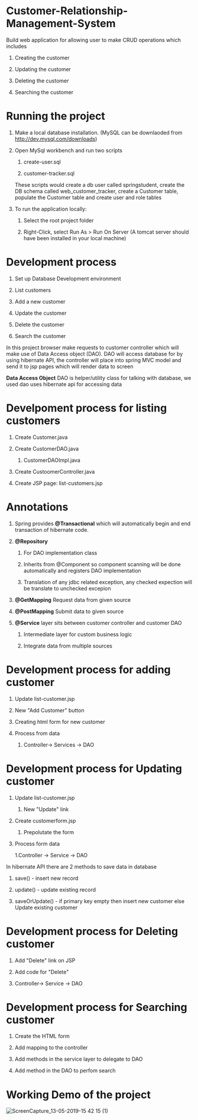 # Customer-Relationship-Management-System

Build web application for allowing user to make CRUD operations which includes 

1. Creating the customer

2. Updating the customer

3. Deleting the customer

4. Searching the customer


# Running the project

1. Make a local database installation. (MySQL can be downlaoded from http://dev.mysql.com/downloads)

2. Open MySql workbench and run two scripts 

    1. create-user.sql

    2. customer-tracker.sql

    These scripts would create a db user called springstudent, create the DB schema called web_customer_tracker, create a Customer table, populate the Customer table and create user and role tables

3. To run the application locally: 
 
    1. Select the root project folder

    2. Right-Click, select Run As > Run On Server (A tomcat server should have been installed in your local machine) 

# Development process

1. Set up Database Development environment

2. List customers

3. Add a new customer

4. Update the customer

5. Delete the customer

6. Search the customer

In this project browser make requests to customer controller which will make use of Data Access object (DAO). DAO will access database for by using hibernate API, the controller will place into spring MVC model and send it to jsp pages which will render data to screen

**Data Access Object** DAO is helper/utility class for talking with database, we used dao uses hibernate api for accessing data 

# Develpoment process for listing customers

1. Create Customer.java

2. Create CustomerDAO.java

    1. CustomerDAOImpl.java
  
3. Create CustoomerController.java

4. Create JSP page: list-customers.jsp

# Annotations

1. Spring provides **@Transactional** which will automatically begin and end transaction of hibernate code.

2. **@Repository** 

    1. For DAO implementation class

    2. Inherits from @Component so component scanning will be done automatically and registers DAO implementation

    3. Translation of any jdbc related exception, any checked expection will be translate to unchecked excepion

3. **@GetMapping**  Request data from given source

4. **@PostMapping** Submit data to given source

5. **@Service** layer sits between customer controller and customer DAO

    1. Intermediate layer for custom business logic

    2. Integrate data from multiple sources

# Development process for adding customer

1. Update list-customer.jsp

2. New "Add Customer" button

3. Creating html form for new customer

4. Process from data

    1. Controller-> Services -> DAO

# Development process for Updating customer

1. Update list-customer.jsp

    1. New "Update" link
    
2. Create customerform.jsp

    1. Prepolutate the form
    
3. Process form data

    1.Controller -> Service -> DAO

In hibernate API there are 2 methods to save data in database

1. save() - insert new record

2. update() - update existing record

3. saveOrUpdate() - if primary key empty then insert new customer else Update existing customer

# Development process for Deleting customer

1. Add "Delete" link on JSP

2. Add code for "Delete"

3. Controller-> Service -> DAO

# Development process for Searching customer

1. Create the HTML form

2. Add mapping to the controller

3. Add methods in the service layer to delegate to DAO

4. Add method in the DAO to perfom search

# Working Demo of the project

![ScreenCapture_13-05-2019-15 42 15 (1)](https://user-images.githubusercontent.com/26305085/57651763-1178fb00-759c-11e9-82f8-f96e31eda619.gif)

